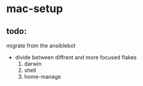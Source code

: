 # mac-setup

## todo:

migrate from the ansiblebot

* divide between diffrent and more focused flakes
  1. darwin
  2. shell
  3. home-manage
